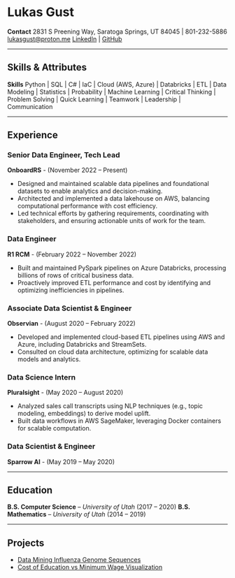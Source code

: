 # Lukas Gust

**Contact**
2831 S Preening Way, Saratoga Springs, UT 84045 | 801-232-5886  lukasgust@proton.me
[LinkedIn](https://linkedin.com/in/lukas-gust-188501b0/) | [GitHub](https://github.com/lukas-gust)

------

## Skills & Attributes

**Skills**
Python | SQL | C# | IaC | Cloud (AWS, Azure) | Databricks | ETL | Data Modeling | Statistics | Probability | Machine Learning | Critical Thinking | Problem Solving | Quick Learning | Teamwork | Leadership | Communication

------

## Experience

### **Senior Data Engineer, Tech Lead**

**OnboardRS** - (November 2022 – Present)

- Designed and maintained scalable data pipelines and foundational datasets to enable analytics and decision-making.
- Architected and implemented a data lakehouse on AWS, balancing computational performance with cost efficiency.
- Led technical efforts by gathering requirements, coordinating with stakeholders, and ensuring actionable units of work for the team.

### **Data Engineer**

**R1 RCM** - (February 2022 – November 2022)

- Built and maintained PySpark pipelines on Azure Databricks, processing billions of rows of critical business data.
- Proactively improved ETL performance and cost by identifying and optimizing inefficiencies in pipelines.

### **Associate Data Scientist & Engineer**

**Observian** - (August 2020 – February 2022)

- Developed and implemented cloud-based ETL pipelines using AWS and Azure, including Databricks and StreamSets.
- Consulted on cloud data architecture, optimizing for scalable data models and analytics.

### **Data Science Intern**

**Pluralsight** - (May 2020 – August 2020)

- Analyzed sales call transcripts using NLP techniques (e.g., topic modeling, embeddings) to derive model uplift.
- Built data workflows in AWS SageMaker, leveraging Docker containers for scalable computation.

### **Data Scientist & Engineer**

**Sparrow AI** - (May 2019 – May 2020)

------

## Education

**B.S. Computer Science** – *University of Utah* (2017 – 2020)
**B.S. Mathematics** – *University of Utah* (2014 – 2019)

------

## Projects

- [Data Mining Influenza Genome Sequences](https://github.com/lukas-gust/data_mining_influenza)
- [Cost of Education vs Minimum Wage Visualization](https://jeremy-thorpe.github.io)

